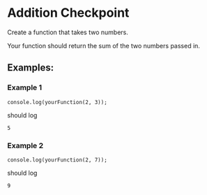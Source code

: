 # Addition Checkpoint
Create a function that takes two numbers.

Your function should return the sum of the two numbers passed in.

## Examples:

### Example 1

```
console.log(yourFunction(2, 3));
```

should log

```
5
```


### Example 2

```
console.log(yourFunction(2, 7));
```

should log


```
9
```
